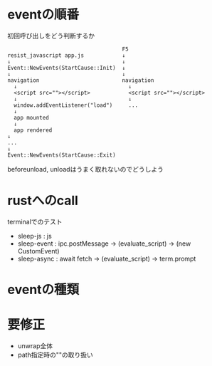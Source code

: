 # eventの順番

初回呼び出しをどう判断するか

```  
                                    F5
resist_javascript app.js            ↓
↓                                   ↓
Event::NewEvents(StartCause::Init)  ↓
↓                                   ↓
navigation                          navigation
  ↓                                   ↓
  <script src=""></script>            <script src=""></script>
  ↓                                   ↓
  window.addEventListener("load")     ...
  ↓
  app mounted
  ↓
  app rendered
↓
...
↓
Event::NewEvents(StartCause::Exit)
```

beforeunload, unloadはうまく取れないのでどうしよう

# rustへのcall

terminalでのテスト
- sleep-js    : js
- sleep-event : ipc.postMessage -> (evaluate_script) -> (new CustomEvent)
- sleep-async : await fetch -> (evaluate_script) -> term.prompt

# eventの種類

# 要修正

- unwrap全体
- path指定時の""の取り扱い


